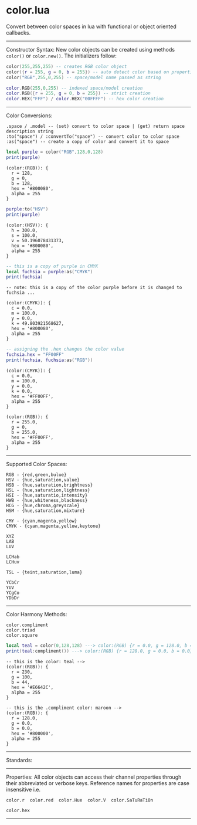 color.lua
===============

Convert between color spaces in lua with functional or object oriented callbacks.

------ ------ ------ ------ ------

Constructor Syntax: New color objects can be created using methods `color()` or `color.new()`. The initializers follow:

```lua
color(255,255,255) -- creates RGB color object
color({r = 255, g = 0, b = 255}) -- auto detect color based on properties
color("RGB",255,0,255) -- space/model name passed as string       

color.RGB(255,0,255) -- indexed space/model creation
color.RGB({r = 255, g = 0, b = 255}) -- strict creation
color.HEX("FFF") / color.HEX("00FFFF") -- hex color creation
```
------ ------ ------ ------ ------

Color Conversions:

```
.space / .model -- (set) convert to color space | (get) return space description string
:to("space") / :convertTo("space") -- convert color to color space 
:as("space") -- create a copy of color and convert it to space
```

```lua
local purple = color("RGB",128,0,128)
print(purple) 
```
```
(color:(RGB)): {
  r = 128, 
  g = 0, 
  b = 128, 
  hex = '#800080', 
  alpha = 255
}
```
```lua
purple:to("HSV")
print(purple) 
```
```
(color:(HSV)): {
  h = 300.0, 
  s = 100.0, 
  v = 50.196078431373, 
  hex = '#800080', 
  alpha = 255
}
```
```lua
-- this is a copy of purple in CMYK
local fuchsia = purple:as("CMYK")
print(fuchsia)  
```
```
-- note: this is a copy of the color purple before it is changed to fuchsia ...

(color:(CMYK)): {
  c = 0.0, 
  m = 100.0, 
  y = 0.0, 
  k = 49.803921568627, 
  hex = '#800080', 
  alpha = 255
}
```
```lua
-- assigning the .hex changes the color value
fuchsia.hex = "FF00FF" 
print(fuchsia, fuchsia:as("RGB")) 
```
```
(color:(CMYK)): {
  c = 0.0, 
  m = 100.0, 
  y = 0.0, 
  k = 0.0, 
  hex = '#FF00FF', 
  alpha = 255
}	

(color:(RGB)): {
  r = 255.0, 
  g = 0, 
  b = 255.0, 
  hex = '#FF00FF', 
  alpha = 255
}

```

--------------- --------------- --------------- --------------- ---------------

Supported Color Spaces:

```
RGB - {red,green,bulue}
HSV - {hue,saturation,value}
HSB - {hue,saturation,brightness}
HSL - {hue,saturation,lightness}
HSI - {hue,saturatio,intensity}
HWB - {hue,whiteness,blackness}
HCG - {hue,chroma,greyscale}
HSM - {hue,saturation,mixture}

CMY - {cyan,magenta,yellow}
CMYK - {cyan,magenta,yellow,keytone}

XYZ
LAB
LUV

LCHab
LCHuv

TSL - {teint,saturation,luma}

YCbCr
YUV
YCgCo
YDbDr
```

------------ --------------- --------------- --------------- ---------------

Color Harmony Methods:

```
color.compliment
color.triad
color.square
```

```lua
local teal = color(0,128,128) ---> color:(RGB) {r = 0.0, g = 128.0, b = 128.0}
print(teal:compliment()) ---> color:(RGB) {r = 128.0, g = 0.0, b = 0.0}
```
```
-- this is the color: teal -->
(color:(RGB)): {
  r = 230, 
  g = 100, 
  b = 44, 
  hex = '#E6642C', 
  alpha = 255
}

-- this is the .compliment color: maroon -->
(color:(RGB)): {
  r = 128.0, 
  g = 0.0, 
  b = 0.0, 
  hex = '#800000', 
  alpha = 255
}
```

------------ --------------- --------------- --------------- ---------------

Standards:


------------ --------------- --------------- --------------- ---------------

Properties: All color objects can access their channel properties through their abbreviated or verbose keys.
Reference names for properties are case insensitive i.e.

```
color.r  color.red  color.Hue  color.V  color.SaTuRaTiOn
```
```
color.hex
```


--------------- --------------- --------------- --------------- ---------------
